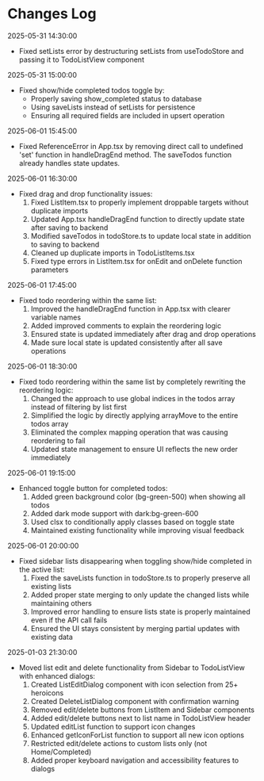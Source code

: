# Changes Log

2025-05-31 14:30:00
- Fixed setLists error by destructuring setLists from useTodoStore and passing it to TodoListView component

2025-05-31 15:00:00
- Fixed show/hide completed todos toggle by:
  - Properly saving show_completed status to database
  - Using saveLists instead of setLists for persistence
  - Ensuring all required fields are included in upsert operation

2025-06-01 15:45:00
- Fixed ReferenceError in App.tsx by removing direct call to undefined 'set' function in handleDragEnd method. The saveTodos function already handles state updates.

2025-06-01 16:30:00
- Fixed drag and drop functionality issues:
  1. Fixed ListItem.tsx to properly implement droppable targets without duplicate imports
  2. Updated App.tsx handleDragEnd function to directly update state after saving to backend
  3. Modified saveTodos in todoStore.ts to update local state in addition to saving to backend
  4. Cleaned up duplicate imports in TodoListItems.tsx
  5. Fixed type errors in ListItem.tsx for onEdit and onDelete function parameters

2025-06-01 17:45:00
- Fixed todo reordering within the same list:
  1. Improved the handleDragEnd function in App.tsx with clearer variable names
  2. Added improved comments to explain the reordering logic
  3. Ensured state is updated immediately after drag and drop operations
  4. Made sure local state is updated consistently after all save operations

2025-06-01 18:30:00
- Fixed todo reordering within the same list by completely rewriting the reordering logic:
  1. Changed the approach to use global indices in the todos array instead of filtering by list first
  2. Simplified the logic by directly applying arrayMove to the entire todos array
  3. Eliminated the complex mapping operation that was causing reordering to fail
  4. Updated state management to ensure UI reflects the new order immediately

2025-06-01 19:15:00
- Enhanced toggle button for completed todos:
  1. Added green background color (bg-green-500) when showing all todos
  2. Added dark mode support with dark:bg-green-600 
  3. Used clsx to conditionally apply classes based on toggle state
  4. Maintained existing functionality while improving visual feedback

2025-06-01 20:00:00
- Fixed sidebar lists disappearing when toggling show/hide completed in the active list:
  1. Fixed the saveLists function in todoStore.ts to properly preserve all existing lists
  2. Added proper state merging to only update the changed lists while maintaining others
  3. Improved error handling to ensure lists state is properly maintained even if the API call fails
  4. Ensured the UI stays consistent by merging partial updates with existing data

2025-01-03 21:30:00
- Moved list edit and delete functionality from Sidebar to TodoListView with enhanced dialogs:
  1. Created ListEditDialog component with icon selection from 25+ heroicons
  2. Created DeleteListDialog component with confirmation warning
  3. Removed edit/delete buttons from ListItem and Sidebar components
  4. Added edit/delete buttons next to list name in TodoListView header
  5. Updated editList function to support icon changes
  6. Enhanced getIconForList function to support all new icon options
  7. Restricted edit/delete actions to custom lists only (not Home/Completed)
  8. Added proper keyboard navigation and accessibility features to dialogs